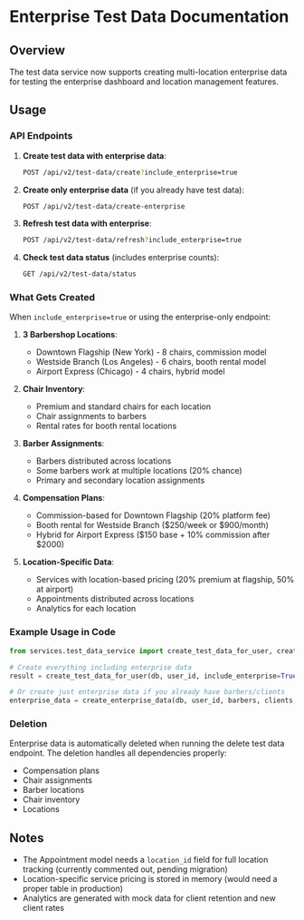 # Enterprise Test Data Documentation

## Overview
The test data service now supports creating multi-location enterprise data for testing the enterprise dashboard and location management features.

## Usage

### API Endpoints

1. **Create test data with enterprise data**:
   ```bash
   POST /api/v2/test-data/create?include_enterprise=true
   ```

2. **Create only enterprise data** (if you already have test data):
   ```bash
   POST /api/v2/test-data/create-enterprise
   ```

3. **Refresh test data with enterprise**:
   ```bash
   POST /api/v2/test-data/refresh?include_enterprise=true
   ```

4. **Check test data status** (includes enterprise counts):
   ```bash
   GET /api/v2/test-data/status
   ```

### What Gets Created

When `include_enterprise=true` or using the enterprise-only endpoint:

1. **3 Barbershop Locations**:
   - Downtown Flagship (New York) - 8 chairs, commission model
   - Westside Branch (Los Angeles) - 6 chairs, booth rental model
   - Airport Express (Chicago) - 4 chairs, hybrid model

2. **Chair Inventory**:
   - Premium and standard chairs for each location
   - Chair assignments to barbers
   - Rental rates for booth rental locations

3. **Barber Assignments**:
   - Barbers distributed across locations
   - Some barbers work at multiple locations (20% chance)
   - Primary and secondary location assignments

4. **Compensation Plans**:
   - Commission-based for Downtown Flagship (20% platform fee)
   - Booth rental for Westside Branch ($250/week or $900/month)
   - Hybrid for Airport Express ($150 base + 10% commission after $2000)

5. **Location-Specific Data**:
   - Services with location-based pricing (20% premium at flagship, 50% at airport)
   - Appointments distributed across locations
   - Analytics for each location

### Example Usage in Code

```python
from services.test_data_service import create_test_data_for_user, create_enterprise_data

# Create everything including enterprise data
result = create_test_data_for_user(db, user_id, include_enterprise=True)

# Or create just enterprise data if you already have barbers/clients
enterprise_data = create_enterprise_data(db, user_id, barbers, clients, services)
```

### Deletion

Enterprise data is automatically deleted when running the delete test data endpoint. The deletion handles all dependencies properly:
- Compensation plans
- Chair assignments
- Barber locations
- Chair inventory
- Locations

## Notes

- The Appointment model needs a `location_id` field for full location tracking (currently commented out, pending migration)
- Location-specific service pricing is stored in memory (would need a proper table in production)
- Analytics are generated with mock data for client retention and new client rates